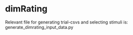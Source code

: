 # dimRating
Relevant file for generating trial-csvs and selecting stimuli is: generate_dimrating_input_data.py 
